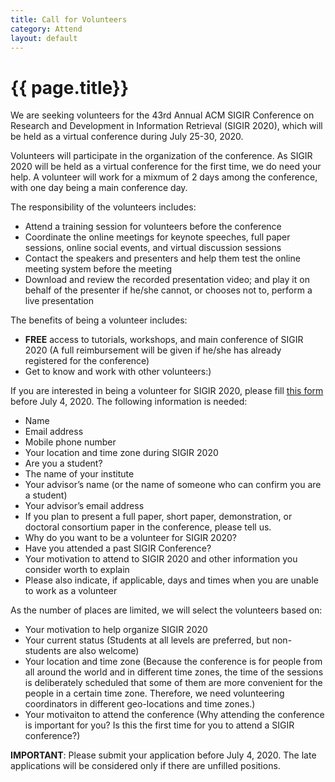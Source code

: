 ```yaml
---
title: Call for Volunteers
category: Attend
layout: default
---
```


# {{ page.title}}

We are seeking volunteers for the 43rd Annual ACM SIGIR Conference on Research and Development in Information Retrieval (SIGIR 2020), which will be held as a virtual conference during July 25-30, 2020.

Volunteers will participate in the organization of the conference. As SIGIR 2020 will be held as a virtual conference for the first time, we do need your help.
A volunteer will work for a mixmum of 2 days among the conference, with one day being a main conference day. 

The responsibility of the volunteers includes:
* Attend a training session for volunteers before the conference
* Coordinate the online meetings for keynote speeches, full paper sessions, online social events, and virtual discussion sessions
* Contact the speakers and presenters and help them test the online meeting system before the meeting
* Download and review the recorded presentation video; and play it on behalf of the presenter if he/she cannot, or chooses not to, perform a live presentation  

The benefits of being a volunteer includes:
* **FREE** access to tutorials, workshops, and main conference of SIGIR 2020 (A full reimbursement will be given if he/she has already registered for the conference)
* Get to know and work with other volunteers:)

If you are interested in being a volunteer for SIGIR 2020, please fill [this form](https://wj.qq.com/s2/6614115/e17d/) before July 4, 2020. The following information is needed:
* Name
* Email address
* Mobile phone number
* Your location and time zone during SIGIR 2020
* Are you a student?
* The name of your institute
* Your advisor’s name (or the name of someone who can confirm you are a student)
* Your advisor’s email address
* If you plan to present a full paper, short paper, demonstration, or doctoral consortium paper in the conference, please tell us.
* Why do you want to be a volunteer for SIGIR 2020?
* Have you attended a past SIGIR Conference?
* Your motivation to attend to SIGIR 2020 and other information you consider worth to explain
* Please also indicate, if applicable, days and times when you are unable to work as a volunteer

As the number of places are limited, we will select the volunteers based on:
* Your motivation to help organize SIGIR 2020
* Your current status (Students at all levels are preferred, but non-students are also welcome)
* Your location and time zone (Because the conference is for people from all around the world and in different time zones, the time of the sessions is deliberately scheduled that some of them are more convenient for the people in a certain time zone. Therefore, we need volunteering coordinators in different geo-locations and time zones.)
* Your motivaiton to attend the conference (Why attending the conference is important for you? Is this the first time for you to attend a SIGIR conference?)

**IMPORTANT**: Please submit your application before July 4, 2020. The late applications will be considered only if there are unfilled positions.

